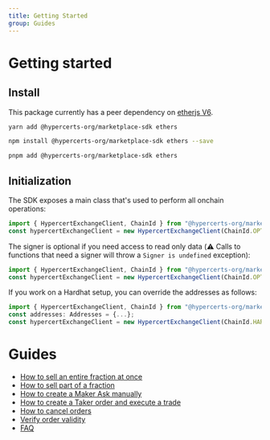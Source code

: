 ```yaml
---
title: Getting Started
group: Guides
---
```


# Getting started

## Install

This package currently has a peer dependency on [etherjs V6](https://docs.ethers.io/v6/).

```bash
yarn add @hypercerts-org/marketplace-sdk ethers
```

```bash
npm install @hypercerts-org/marketplace-sdk ethers --save
```

```bash
pnpm add @hypercerts-org/marketplace-sdk ethers
```

## Initialization

The SDK exposes a main class that's used to perform all onchain operations:

```ts
import { HypercertExchangeClient, ChainId } from "@hypercerts-org/marketplace-sdk";
const hypercertExchangeClient = new HypercertExchangeClient(ChainId.OPTIMISM, provider, signer);
```

The signer is optional if you need access to read only data (:warning: Calls to functions that need a signer will throw a `Signer is undefined` exception):

```ts
import { HypercertExchangeClient, ChainId } from "@hypercerts-org/marketplace-sdk";
const hypercertExchangeClient = new HypercertExchangeClient(ChainId.OPTIMISM, provider);
```

If you work on a Hardhat setup, you can override the addresses as follows:

```ts
import { HypercertExchangeClient, ChainId } from "@hypercerts-org/marketplace-sdk";
const addresses: Addresses = {...};
const hypercertExchangeClient = new HypercertExchangeClient(ChainId.HARDHAT, provider, signer, addresses);
```

# Guides

- [How to sell an entire fraction at once](./createDirectFractionsSaleMakerAsk.md)
- [How to sell part of a fraction](./createFractionalSaleMakerAsk.md)
- [How to create a Maker Ask manually](./createMakerAsk.md)
- [How to create a Taker order and execute a trade](./executeTrade.md)
- [How to cancel orders](./cancelOrders.md)
- [Verify order validity](./orderValidity.md)
- [FAQ](./faq.md)